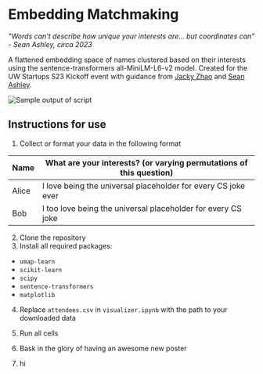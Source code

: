 

# Embedding Matchmaking

_"Words can't describe how unique your interests are... but coordinates can" - Sean Ashley, circa 2023_

A flattened embedding space of names clustered based on their interests using the sentence-transformers all-MiniLM-L6-v2 model. Created for the UW Startups S23 Kickoff event with guidance from [Jacky Zhao](https://jzhao.xyz/) and [Sean Ashley](https://www.linkedin.com/in/sean-ashley).

![Sample output of script](https://github.com/ansonyuu/matchmaking/blob/main/sample.png?raw=true)

## Instructions for use

1. Collect or format your data in the following format

| Name  | What are your interests? (or varying permutations of this question) |
| ----- | ------------------------------------------------------------------- |
| Alice | I love being the universal placeholder for every CS joke ever       |
| Bob   | I too love being the universal placeholder for every CS joke        |

2. Clone the repository
3. Install all required packages:

- `umap-learn`
- `scikit-learn`
- `scipy`
- `sentence-transformers`
- `matplotlib`

4. Replace `attendees.csv` in `visualizer.ipynb` with the path to your downloaded data
5. Run all cells
6. Bask in the glory of having an awesome new poster

7. hi
